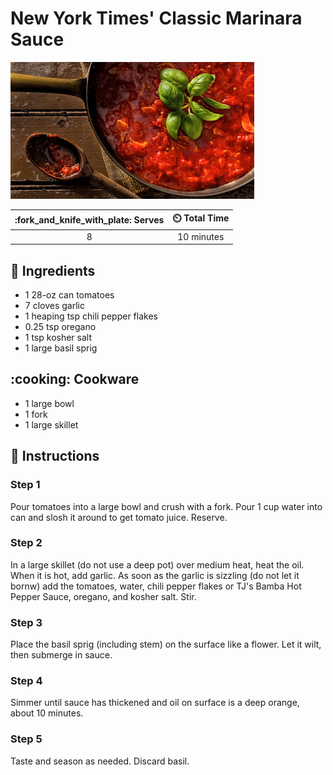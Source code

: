 # New York Times' Classic Marinara Sauce

![New York Times' Classic Marinara Sauce](../assets/images/new-york-times'-classic-marinara-sauce.jpg)

| :fork_and_knife_with_plate: Serves | :timer_clock: Total Time |
|:----------------------------------:|:-----------------------: |
| 8 | 10 minutes |

## :salt: Ingredients

- 1 28-oz can tomatoes
- 7 cloves garlic
- 1 heaping tsp chili pepper flakes
- 0.25 tsp oregano
- 1 tsp kosher salt
- 1 large basil sprig

## :cooking: Cookware

- 1 large bowl
- 1 fork
- 1 large skillet

## :pencil: Instructions

### Step 1

Pour tomatoes into a large bowl and crush with a fork. Pour 1 cup water into can and slosh it around to get tomato
juice. Reserve.

### Step 2

In a large skillet (do not use a deep pot) over medium heat, heat the oil. When it is hot, add garlic. As soon as the
garlic is sizzling (do not let it bornw) add the tomatoes, water, chili pepper flakes or TJ's Bamba Hot Pepper Sauce,
oregano, and kosher salt. Stir.

### Step 3

Place the basil sprig (including stem) on the surface like a flower. Let it wilt, then submerge in sauce.

### Step 4

Simmer until sauce has thickened and oil on surface is a deep orange, about 10 minutes.

### Step 5

Taste and season as needed. Discard basil.
